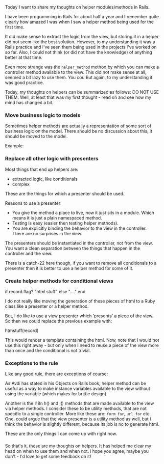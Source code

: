 Today I want to share my thoughts on helper modules/methods in Rails. 

I have been programming in Rails for about half a year and I remember quite
clearly how amazed I was when I saw a helper method being used for the
first time.  

It did make sense to extract the logic from the view, but storing it in a helper
did not seem like the best solution. However, to my understanding it was a Rails
practice and I've seen them being used in the projects I've worked on so far.
Also, I could not think (or did not have the knowledge) of anything better at
that time.  

Even more strange was the `helper_method` method by which you can make a
controller method available to the view. This did not make sense at all, seemed
a bit lazy to use them. You cou But again, to my understanding it was good
practice.


Today, my thoughts on helpers can be summarized as follows: DO NOT USE THEM.
Well, at least that was my first thought - read on and see how my mind has
changed a bit.



### Move business logic to models

Sometimes helper methods are actually a representation of some sort of business
logic on the model. There should be no discussion about this, it should be moved
to the model. 

Example:



### Replace all other logic with presenters

Most things that end up helpers are:

* extracted logic, like conditionals
* complex 

These are the things for which a presenter should be used. 

Reasons to use a presenter:

* You give the method a place to live, now it just sits in a module. Which means
  it is just a plain namespaced method. 
* Testing is easy (easier then testing helper methods).
* You are explicitly binding the behavior to the view in the controller. There
  are no surprises in the view. 

The presenters should be instantiated in the controller, not from the view. You
want a clean separation between the things that happen in the controller and the
view.

There is a catch-22 here though, if you want to remove all conditionals to a
presenter then it is better to use a helper method for some of it.



### Create helper methods for conditional views

if record.flag?
  "html stuff"
else
  "...."
end

I do not really like moving the generation of these pieces of html to a Ruby
class like a presenter or a helper method. 

But, I do like to use a view presenter which 'presents' a piece of the view. So
then we could replace the previous example with:

htmstuff(record)

This would render a template containing the html. Now, note that I would not use
this right away - but only when I need to reuse a piece of the view more than
once and the conditional is not trivial.



### Exceptions to the rule

Like any good rule, there are exceptions of course: 

As Avdi has stated in his Objects on Rails book, helper method can be useful as
a way to make instance variables available to the view without using the
variable (which makes for brittle design). 

Another is the I18n h() and l() methods that are made available to the view via
helper methods. I consider these to be utility methods, that are not specific to
a single controller. More like these are: `form_for`, `url_for` etc. One, could
argue that the view presenter is a utility method as well, but I think the
behavior is slightly different, because its job is no to generate html. 

These are the only things I can come up with right now. 


### 

So that's it, these are my thoughts on helpers. It has helped me clear my head
on when to use them and when not. I hope you agree, maybe you don't - I'd love
to get some feedback on it!
